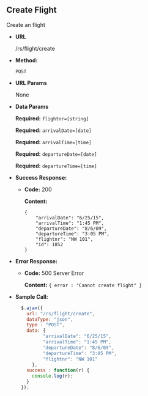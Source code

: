 **Create Flight**
----
  Create an flight

* **URL**

  /rs/flight/create

* **Method:**

  `POST`
  
*  **URL Params**

   None

* **Data Params**

  **Required:** `flightnr=[string]`
  
  **Required:** `arrivalDate=[date]`
  
  **Required:** `arrivalTime=[time]`
  
  **Required:** `departureDate=[date]`
  
  **Required:** `departureTime=[time]`
  
* **Success Response:**

  * **Code:** 200
  
    **Content:** 
    ```
    {
        "arrivalDate": "6/25/15",
        "arrivalTime": "1:45 PM",
        "departureDate": "8/6/09",
        "departureTime": "3:05 PM",
        "flightnr": "NW 101",
        "id": 1852
    }
    ```
 
* **Error Response:**

  * **Code:** 500 Server Error
  
    **Content:** `{ error : "Cannot create flight" }`

* **Sample Call:**

  ```javascript
    $.ajax({
      url: "/rs/flight/create",
      dataType: "json",
      type : "POST",
      data: {
            "arrivalDate": "6/25/15",
            "arrivalTime": "1:45 PM",
            "departureDate": "8/6/09",
            "departureTime": "3:05 PM",
            "flightnr": "NW 101"
        },
      success : function(r) {
        console.log(r);
      }
    });
  ```